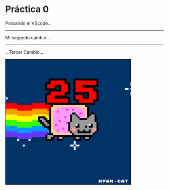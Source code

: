  # Práctica 0

Probando el VScode...

*********************
Mi segundo cambio...
*********************

...Tercer Cambio...

![](Ejercicio2-img1.gif)